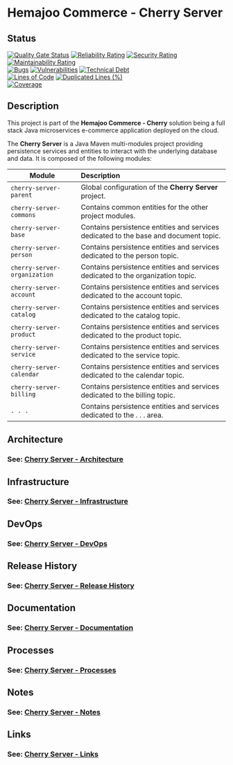 # Hemajoo Commerce - Cherry Server

## Status

[![Quality Gate Status](https://sonarcloud.io/api/project_badges/measure?project=com.hemajoo.commerce%3Acherry-server&metric=alert_status)](https://sonarcloud.io/summary/new_code?id=com.hemajoo.commerce%3Acherry-server) [![Reliability Rating](https://sonarcloud.io/api/project_badges/measure?project=com.hemajoo.commerce%3Acherry-server&metric=reliability_rating)](https://sonarcloud.io/summary/new_code?id=com.hemajoo.commerce%3Acherry-server) [![Security Rating](https://sonarcloud.io/api/project_badges/measure?project=com.hemajoo.commerce%3Acherry-server&metric=security_rating)](https://sonarcloud.io/summary/new_code?id=com.hemajoo.commerce%3Acherry-server) [![Maintainability Rating](https://sonarcloud.io/api/project_badges/measure?project=com.hemajoo.commerce%3Acherry-server&metric=sqale_rating)](https://sonarcloud.io/summary/new_code?id=com.hemajoo.commerce%3Acherry-server)<br>
[![Bugs](https://sonarcloud.io/api/project_badges/measure?project=com.hemajoo.commerce%3Acherry-server&metric=bugs)](https://sonarcloud.io/summary/new_code?id=com.hemajoo.commerce%3Acherry-server) [![Vulnerabilities](https://sonarcloud.io/api/project_badges/measure?project=com.hemajoo.commerce%3Acherry-server&metric=vulnerabilities)](https://sonarcloud.io/summary/new_code?id=com.hemajoo.commerce%3Acherry-server) [![Technical Debt](https://sonarcloud.io/api/project_badges/measure?project=com.hemajoo.commerce%3Acherry-server&metric=sqale_index)](https://sonarcloud.io/summary/new_code?id=com.hemajoo.commerce%3Acherry-server)<br>
[![Lines of Code](https://sonarcloud.io/api/project_badges/measure?project=com.hemajoo.commerce%3Acherry-server&metric=ncloc)](https://sonarcloud.io/summary/new_code?id=com.hemajoo.commerce%3Acherry-server) [![Duplicated Lines (%)](https://sonarcloud.io/api/project_badges/measure?project=com.hemajoo.commerce%3Acherry-server&metric=duplicated_lines_density)](https://sonarcloud.io/summary/new_code?id=com.hemajoo.commerce%3Acherry-server)<br>
[![Coverage](https://sonarcloud.io/api/project_badges/measure?project=com.hemajoo.commerce%3Acherry-server&metric=coverage)](https://sonarcloud.io/summary/new_code?id=com.hemajoo.commerce%3Acherry-server)<br>

## Description

This project is part of the **Hemajoo Commerce - Cherry** solution being a full stack Java microservices e-commerce application deployed on the cloud.

The **Cherry Server** is a Java Maven multi-modules project providing persistence services and entities to interact with the underlying database and data. It is composed of the following modules:

| Module                       | Description                                                                          |
|------------------------------|:-------------------------------------------------------------------------------------|
| `cherry-server-parent`       | Global configuration of the **Cherry Server** project.                               |
| `cherry-server-commons`      | Contains common entities for the other project modules.                              |
| `cherry-server-base`         | Contains persistence entities and services dedicated to the base and document topic. |
| `cherry-server-person`       | Contains persistence entities and services dedicated to the person topic.            |
| `cherry-server-organization` | Contains persistence entities and services dedicated to the organization topic.      |
| `cherry-server-account`      | Contains persistence entities and services dedicated to the account topic.           |
| `cherry-server-catalog`      | Contains persistence entities and services dedicated to the catalog topic.           |
| `cherry-server-product`      | Contains persistence entities and services dedicated to the product topic.           |
| `cherry-server-service`      | Contains persistence entities and services dedicated to the service topic.           |
| `cherry-server-calendar`     | Contains persistence entities and services dedicated to the calendar topic.          |
| `cherry-server-billing`      | Contains persistence entities and services dedicated to the billing topic.           |
| `. . .`                      | Contains persistence entities and services dedicated to the . . . area.              |

## Architecture

### See: [Cherry Server - Architecture](./doc/architecture.md)

## Infrastructure

### See: [Cherry Server - Infrastructure](./doc/infrastructure.md)

## DevOps

### See: [Cherry Server - DevOps](./doc/devops.md)

## Release History

### See: [Cherry Server - Release History](./doc/release_history.md)

## Documentation

### See: [Cherry Server - Documentation](./doc/documentation.md)

## Processes

### See: [Cherry Server - Processes](./doc/processes.md)

## Notes

### See: [Cherry Server - Notes](./doc/notes.md)

## Links

### See: [Cherry Server - Links](./doc/links.md)
